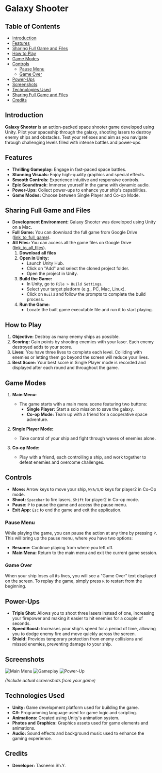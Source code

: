 # Galaxy Shooter

## Table of Contents
- [Introduction](#introduction)
- [Features](#features)
- [Sharing Full Game and Files](#Sharing-Full-Game-and-Files)
- [How to Play](#how-to-play)
- [Game Modes](#game-modes)
- [Controls](#controls)
  - [Pause Menu](#pause-menu)
  - [Game Over](#game-over)
- [Power-Ups](#power-ups)
- [Screenshots](#screenshots)
- [Technologies Used](#technologies-used)
- [Sharing Full Game and Files](#sharing-full-game-and-files)
- [Credits](#credits)

## Introduction
**Galaxy Shooter** is an action-packed space shooter game developed using Unity. Pilot your spaceship through the galaxy, shooting lasers to destroy enemy ships and obstacles. Test your reflexes and aim as you navigate through challenging levels filled with intense battles and power-ups.

## Features
- **Thrilling Gameplay:** Engage in fast-paced space battles.
- **Stunning Visuals:** Enjoy high-quality graphics and special effects.
- **Smooth Controls:** Experience intuitive and responsive controls.
- **Epic Soundtrack:** Immerse yourself in the game with dynamic audio.
- **Power-Ups:** Collect power-ups to enhance your ship's capabilities.
- **Game Modes:** Choose between Single Player and Co-op Mode.

## Sharing Full Game and Files
- **Development Environment:** Galaxy Shooter was developed using Unity on a Mac.
- **Full Game:** You can download the full game from Google Drive ([link_to_full_game](https://drive.google.com/file/d/1SEtANCLLSvZQW-mP97_9dTgh8HZhwWYt/view?usp=share_link)).
- **All Files:** You can access all the game files on Google Drive ([link_to_all_files](https://drive.google.com/file/d/1FAVgUPFN48HwTItWKTHULG_na471z6If/view?usp=share_link)).
    1. **Download all files**
    2. **Open in Unity:**
       - Launch Unity Hub.
       - Click on "Add" and select the cloned project folder.
       - Open the project in Unity.
    3. **Build the Game:**
       - In Unity, go to `File > Build Settings`.
       - Select your target platform (e.g., PC, Mac, Linux).
       - Click on `Build` and follow the prompts to complete the build process.
    4. **Run the Game:**
       - Locate the built game executable file and run it to start playing.

## How to Play
1. **Objective:** Destroy as many enemy ships as possible.
2. **Scoring:** Gain points by shooting enemies with your laser. Each enemy destroyed adds to your score.
3. **Lives:** You have three lives to complete each level. Colliding with enemies or letting them go beyond the screen will reduce your lives.
4. **Best Score:** Your best score in Single Player mode is recorded and displayed after each round and throughout the game.

## Game Modes
1. **Main Menu:**
   - The game starts with a main menu scene featuring two buttons:
     - **Single Player:** Start a solo mission to save the galaxy.
     - **Co-op Mode:** Team up with a friend for a cooperative space adventure.

2. **Single Player Mode:**
   - Take control of your ship and fight through waves of enemies alone.

3. **Co-op Mode:**
   - Play with a friend, each controlling a ship, and work together to defeat enemies and overcome challenges.

## Controls
- **Move:** Arrow keys to move your ship, `W/A/S/D` keys for player2 in Co-Op mode.
- **Shoot:** `Spacebar` to fire lasers, `Shift` for player2 in Co-op mode.
- **Pause:** `P` to pause the game and access the pause menu.
- **Exit App:** `Esc` to end the game and exit the application.
  
### Pause Menu
While playing the game, you can pause the action at any time by pressing `P`. This will bring up the pause menu, where you have two options:
- **Resume:** Continue playing from where you left off.
- **Main Menu:** Return to the main menu and exit the current game session.

### Game Over
When your ship loses all its lives, you will see a "Game Over" text displayed on the screen. To replay the game, simply press `R` to restart from the beginning.

## Power-Ups
- **Triple Shot:** Allows you to shoot three lasers instead of one, increasing your firepower and making it easier to hit enemies for a couple of seconds.
- **Speed Boost:** Increases your ship's speed for a period of time, allowing you to dodge enemy fire and move quickly across the screen.
- **Shield:** Provides temporary protection from enemy collisions and missed enemies, preventing damage to your ship.

## Screenshots
![Main Menu](path/to/screenshot1.png)
![Gameplay](path/to/screenshot2.png)
![Power-Up](path/to/screenshot3.png)

*(Include actual screenshots from your game)*

## Technologies Used
- **Unity:** Game development platform used for building the game.
- **C#:** Programming language used for game logic and scripting.
- **Animations:** Created using Unity's animation system.
- **Photos and Graphics:** Graphics assets used for game elements and animations.
- **Audio:** Sound effects and background music used to enhance the gaming experience.

## Credits
- **Developer:** Tasneem Sh.Y.
